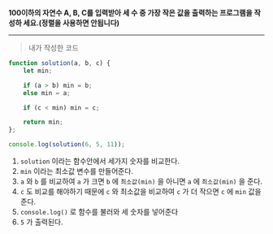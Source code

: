 **100이하의 자연수 A, B, C를 입력받아 세 수 중 가장 작은 값을 출력하는 프로그램을 작성하 세요.(정렬을 사용하면 안됩니다)**

---

> 내가 작성한 코드
```javascript
function solution(a, b, c) {
    let min;

    if (a > b) min = b;
    else min = a;

    if (c < min) min = c;

    return min;
};

console.log(solution(6, 5, 11));
```

1. `solution` 이라는 함수안에서 세가지 숫자를 비교한다.
2. `min` 이라는 최소값 변수를 만들어준다.
3. `a` 와 `b` 를 비교하여 `a` 가 크면 `b` 에 `최소값(min)` 을 아니면 `a` 에 `최소값(min)` 을 준다.
4. `c` 도 비교를 해야하기 때문에 `c` 와 최소값을 비교하여 `c` 가 더 작으면 `c` 에 `min` 값을 준다.
5. `console.log()` 로 함수를 불러와 세 숫자를 넣어준다
6. `5` 가 출력된다.